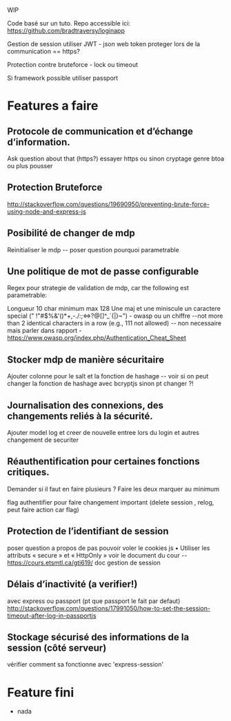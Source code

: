 WIP

Code basé sur un tuto. Repo accessible ici:
https://github.com/bradtraversy/loginapp

Gestion de session utiliser JWT - json web token
proteger lors de la communication == https?


Protection contre bruteforce - lock ou timeout

Si framework possible utiliser passport



# Features a faire

## Protocole de communication et d’échange d’information.
 Ask question about that (https?)
 essayer https ou sinon cryptage genre btoa ou plus pousser

## Protection Bruteforce
http://stackoverflow.com/questions/19690950/preventing-brute-force-using-node-and-express-js

## Posibilité de changer de mdp
Reinitialiser le mdp -- poser question pourquoi parametrable


## Une politique de mot de passe configurable

Regex pour strategie de validation de mdp, car the following est parametrable:

Longueur 10 char minimum max 128
Une maj et une miniscule
un caractere special (" !"#$%&'()*+,-./:;<=>?@[\]^_`{|}~") - owasp
ou un chiffre
--not more than 2 identical characters in a row (e.g., 111 not allowed) -- non necessaire mais parler dans rapport
-https://www.owasp.org/index.php/Authentication_Cheat_Sheet

## Stocker mdp de manière sécuritaire
Ajouter colonne pour le salt et la fonction de hashage
-- voir si on peut changer la fonction de hashage avec bcryptjs sinon pt changer ?!

## Journalisation des connexions, des changements reliés à la sécurité.
Ajouter model log et creer de nouvelle entree lors du login et autres changement de securiter


## Réauthentification pour certaines fonctions critiques.
Demander si il faut en faire plusieurs ?
Faire les deux marquer au minimum

flag authentifier pour faire changement important (delete session , relog, peut faire action car flag)

## Protection de l’identifiant de session
poser question a propos de pas pouvoir voler le cookies js
• Utiliser les attributs « secure » et « HttpOnly »
voir le document du cour -- https://cours.etsmtl.ca/gti619/ doc gestion de session

## Délais d’inactivité (a verifier!)
avec express ou passport (pt que passport le fait par defaut)
http://stackoverflow.com/questions/17991050/how-to-set-the-session-timeout-after-log-in-passportjs


## Stockage sécurisé des informations de la session (côté serveur)
vérifier comment sa fonctionne avec 'express-session'



# Feature fini

* nada

